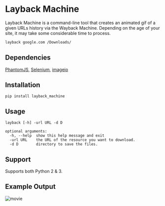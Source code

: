 # Layback Machine

Layback Machine is a command-line tool that creates an animated gif of a given URLs history via the Wayback Machine. Depending on the age of your site, it may take some considerable time to process.

```sh
layback google.com /Downloads/
```

## Dependencies

[PhantomJS](http://phantomjs.org/), [Selenium](https://pypi.python.org/pypi/selenium), [imageio](https://pypi.python.org/pypi/imageio)

## Installation

```
pip install layback_machine
```

## Usage

```
layback [-h] -url URL -d D

optional arguments:
  -h, --help  show this help message and exit
  -url URL    the URL of the resource you want to download.
  -d D        directory to save the files.
```

## Support

Supports both Python 2 & 3.

## Example Output
![movie](https://cloud.githubusercontent.com/assets/969752/14750417/bb214ef2-0892-11e6-9a01-71c9824c9f3e.gif)

